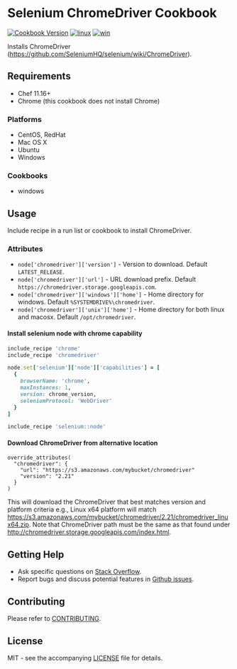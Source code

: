 # Selenium ChromeDriver Cookbook

[![Cookbook Version](http://img.shields.io/cookbook/v/chromedriver.svg?style=flat-square)][cookbook]
[![linux](http://img.shields.io/travis/dhoer/chef-chromedriver/master.svg?label=linux&style=flat-square)][linux]
[![win](https://img.shields.io/appveyor/ci/dhoer/chef-chromedriver/master.svg?label=windows&style=flat-square)][win]

[cookbook]: https://supermarket.chef.io/cookbooks/chromedriver
[linux]: https://travis-ci.org/dhoer/chef-chromedriver
[win]: https://ci.appveyor.com/project/dhoer/chef-chromedriver



Installs ChromeDriver (https://github.com/SeleniumHQ/selenium/wiki/ChromeDriver). 

## Requirements

- Chef 11.16+
- Chrome (this cookbook does not install Chrome)

### Platforms

- CentOS, RedHat
- Mac OS X
- Ubuntu
- Windows

### Cookbooks

- windows 

## Usage

Include recipe in a run list or cookbook to install ChromeDriver.

### Attributes

- `node['chromedriver']['version']` - Version to download. Default `LATEST_RELEASE`.
- `node['chromedriver']['url']` -  URL download prefix. Default `https://chromedriver.storage.googleapis.com`.
- `node['chromedriver']['windows']['home']` - Home directory for windows. Default `%SYSTEMDRIVE%\chromedriver`.
- `node['chromedriver']['unix']['home']` - Home directory for both linux and macosx. Default `/opt/chromedriver`.

#### Install selenium node with chrome capability

```ruby
include_recipe 'chrome'
include_recipe 'chromedriver'

node.set['selenium']['node']['capabilities'] = [
  {
    browserName: 'chrome',
    maxInstances: 1,
    version: chrome_version,
    seleniumProtocol: 'WebDriver'
  }
]

include_recipe 'selenium::node'
```

#### Download ChromeDriver from alternative location

```
override_attributes(
  "chromedriver": {
    "url": "https://s3.amazonaws.com/mybucket/chromedriver"
    "version": "2.21"
  }
)
```

This will download the ChromeDriver that best matches version and platform criteria e.g., Linux x64 platform will 
match https://s3.amazonaws.com/mybucket/chromedriver/2.21/chromedriver_linux64.zip. Note that ChromeDriver path must 
be the same as that found under http://chromedriver.storage.googleapis.com/index.html.

## Getting Help

- Ask specific questions on [Stack Overflow](http://stackoverflow.com/questions/tagged/chromedriver).
- Report bugs and discuss potential features in [Github issues](https://github.com/dhoer/chef-chromedriver/issues).

## Contributing

Please refer to [CONTRIBUTING](https://github.com/dhoer/chef-chromedriver/blob/master/CONTRIBUTING.md).

## License

MIT - see the accompanying [LICENSE](https://github.com/dhoer/chef-chromedriver/blob/master/LICENSE.md) file for 
details.
